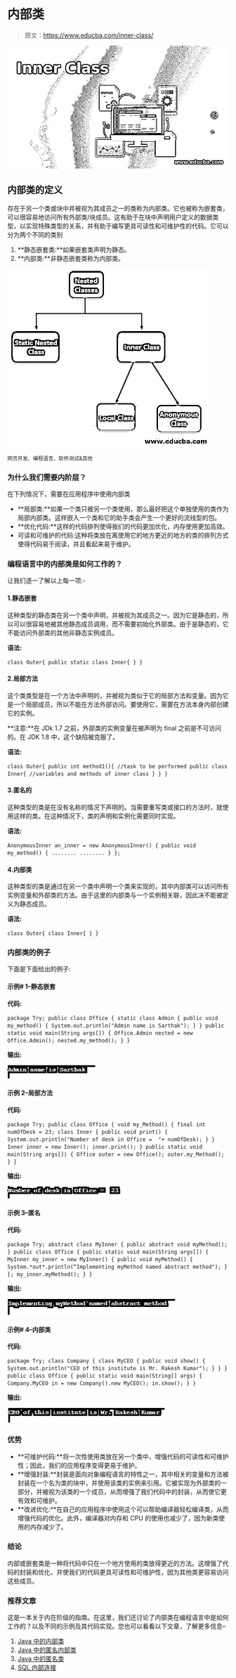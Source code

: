 # 内部类

> 原文：<https://www.educba.com/inner-class/>

![Inner Class](img/bfe60fff4ee21a45c2a591c3205f9386.png "Inner Class")



## 内部类的定义

存在于另一个类或块中并被视为其成员之一的类称为内部类。它也被称为嵌套类，可以很容易地访问所有外部类/块成员。这有助于在块中声明用户定义的数据类型，以实现特殊类型的关系，并有助于编写更具可读性和可维护性的代码。它可以分为两个不同的类别

1.  **静态嵌套类:**如果嵌套类声明为静态。
2.  **内部类:**非静态嵌套类称为内部类。

![Categories of Inner Class](img/22e3eb289f05469fbae35319a466d421.png "Categories of Inner Class")



<small>网页开发、编程语言、软件测试&其他</small>

### 为什么我们需要内阶层？

在下列情况下，需要在应用程序中使用内部类

*   **局部类:**如果一个类只被另一个类使用，那么最好把这个单独使用的类作为局部内部类。这样嵌入一个类和它的助手类会产生一个更好的流线型的包。
*   **优化代码:**这样的代码排列使得我们的代码更加优化，内存使用更加高效。
*   可读和可维护的代码:这种将类放在离使用它的地方更近的地方的类的排列方式使得代码易于阅读，并且看起来易于维护。

### 编程语言中的内部类是如何工作的？

让我们逐一了解以上每一项:-

#### 1.静态嵌套

这种类型的静态类在另一个类中声明，并被视为其成员之一。因为它是静态的，所以可以很容易地被其他静态成员调用，而不需要初始化外部类。由于是静态的，它不能访问外部类的其他非静态实例成员。

**语法:**

`class Outer{
public static class Inner{
}
}`

#### 2.局部方法

这个类类型是在一个方法中声明的，并被视为类似于它的局部方法和变量。因为它是一个局部成员，所以不能在方法外部访问。要使用它，需要在方法本身内部创建它的实例。

**注意:**在 JDk 1.7 之前，外部类的实例变量在被声明为 final 之前是不可访问的。在 JDK 1.8 中，这个缺陷被克服了。

**语法:**

`class Outer{
public int method1(){
//task to be performed
public class Inner{
//variables and methods of inner class
}
}
}`

#### 3.匿名的

这种类型的类是在没有名称的情况下声明的。当需要重写类或接口的方法时，就使用这样的类。在这种情况下，类的声明和实例化需要同时实现。

**语法:**

`AnonymousInner an_inner = new AnonymousInner() {
public void my_method() {
........
........
}
};`

#### 4.内部类

这种类型的类是通过在另一个类中声明一个类来实现的，其中内部类可以访问所有实例变量和外部类的方法。由于这里的内部类与一个实例相关联，因此决不能被定义为静态成员。

**语法:**

`class Outer{
class Inner{
}
}`

### 内部类的例子

下面是下面给出的例子:

#### 示例# 1–静态嵌套

**代码:**

`package Try;
public class Office {
static class Admin {
public void my_method() {
System.out.println("Admin name is Sarthak");
}
}
public static void main(String args[]) {
Office.Admin nested = new Office.Admin();
nested.my_method();
}
}`

**输出:**

![Inner Class-1.1](img/ee0fc1757d02c0e9d733994ff1d5bb79.png "Inner Class-1.1")



#### 示例 2–局部方法

**代码:**

`package Try;
public class Office {
void my_Method() {
final int  numOfDesk = 23;
class Inner {
public void print() {
System.out.println("Number of desk in Office =  "+ numOfDesk);
}
}
Inner inner = new Inner();
inner.print();
}
public static void main(String args[]) {
Office outer = new Office();
outer.my_Method();
}
}`

**输出:**

![Inner Class-1.2](img/1a6d6521a083cc3a81a7f92212573706.png "Inner Class-1.2")



#### 示例 3–匿名

**代码:**

`package Try;
abstract class MyInner {
public abstract void myMethod();
}
public class Office {
public static void main(String args[]) {
MyInner my_inner = new MyInner() {
public void myMethod() {
System.*out*.println(“Implementing myMethod named abstract method");
}
};
my_inner.myMethod();
}
}`

**输出:**

![Output-1.3](img/e9ffe658e06043755aaa069281121038.png "Output-1.3")



#### 示例# 4–内部类

**代码:**

`package Try;
class Company {
class MyCEO {
public void show() {
System.out.println("CEO of this institute is Mr. Rakesh Kumar");
}
}
}
public class Office {
public static void main(String[] args) {
Company.MyCEO in = new Company().new MyCEO();
in.show();
}
}`

**输出:**

![Output-1.4](img/0b5c947b67e8cf6966bf138d7e2e9f2e.png "Output-1.4")



### 优势

*   **可维护代码:**将一次性使用类放在另一个类中，增强代码的可读性和可维护性；因此，我们的应用程序变得更易于维护。
*   **增强封装:**封装是面向对象编程语言的特性之一，其中相关的变量和方法被封装在一个名为类的块中，并使用该类的实例来引用。它被实现为外部类的一部分，并被视为该类的一个成员，从而增强了我们代码中的封装，从而使它更有效和可维护。
*   **改进优化:**在自己的应用程序中使用这个可以帮助编译器轻松编译类，从而增强代码的优化。此外，编译器对内存和 CPU 的使用也减少了，因为新类使用的内存减少了。

### 结论

内部或嵌套类是一种将代码中只在一个地方使用的类放得更近的方法。这增强了代码的封装和优化，并使我们的代码更具可读性和可维护性，因为其他类更容易访问这些成员。

### 推荐文章

这是一本关于内在阶级的指南。在这里，我们还讨论了内部类在编程语言中是如何工作的？以及不同的示例及其代码实现。您也可以看看以下文章，了解更多信息–

1.  [Java 中的内部类](https://www.educba.com/inner-class-in-java/)
2.  [Java 中的匿名内部类](https://www.educba.com/anonymous-inner-class-in-java/)
3.  [Java 中的匿名类](https://www.educba.com/anonymous-class-in-java/)
4.  [SQL 内部连接](https://www.educba.com/sql-inner-join/)





